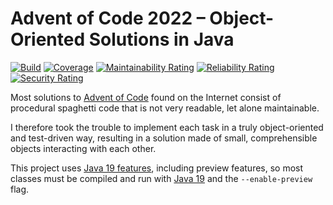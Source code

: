 # Advent of Code 2022 – Object-Oriented Solutions in Java

[![Build](https://github.com/SvenWoltmann/advent-of-code-2022/actions/workflows/build.yml/badge.svg)](https://github.com/SvenWoltmann/advent-of-code-2022/actions/workflows/build.yml)
[![Coverage](https://sonarcloud.io/api/project_badges/measure?project=SvenWoltmann_advent-of-code-2022&metric=coverage)](https://sonarcloud.io/dashboard?id=SvenWoltmann_advent-of-code-2022)
[![Maintainability Rating](https://sonarcloud.io/api/project_badges/measure?project=SvenWoltmann_advent-of-code-2022&metric=sqale_rating)](https://sonarcloud.io/dashboard?id=SvenWoltmann_advent-of-code-2022)
[![Reliability Rating](https://sonarcloud.io/api/project_badges/measure?project=SvenWoltmann_advent-of-code-2022&metric=reliability_rating)](https://sonarcloud.io/dashboard?id=SvenWoltmann_advent-of-code-2022)
[![Security Rating](https://sonarcloud.io/api/project_badges/measure?project=SvenWoltmann_advent-of-code-2022&metric=security_rating)](https://sonarcloud.io/dashboard?id=SvenWoltmann_advent-of-code-2022)

Most solutions to [Advent of Code](https://adventofcode.com/2022/) found on the Internet consist of procedural spaghetti code that is not very readable, let alone maintainable.

I therefore took the trouble to implement each task in a truly object-oriented and test-driven way, resulting in a solution made of small, comprehensible objects interacting with each other.

This project uses [Java 19 features](https://www.happycoders.eu/java/java-19-features/), including preview features, so most classes must be compiled and run with [Java 19](https://jdk.java.net/19/) and the `--enable-preview` flag.
